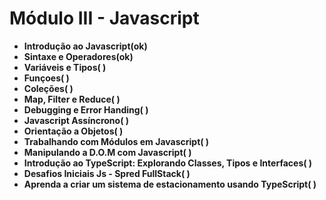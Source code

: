 # Módulo III - Javascript

- **Introdução ao Javascript(ok)**
- **Sintaxe e Operadores(ok)**
- **Variáveis e Tipos(  )**
- **Funçoes(  )**
- **Coleções(  )**
- **Map, Filter e Reduce(  )**
- **Debugging e Error Handing(  )**
- **Javascript Assíncrono(  )**
- **Orientação a Objetos(  )**
-  **Trabalhando com Módulos em Javascript(  )**
- **Manipulando a D.O.M com Javascript(  )**
- **Introdução ao TypeScript: Explorando Classes, Tipos e Interfaces(  )**
- **Desafios Iniciais Js - Spred FullStack(  )**
- **Aprenda a criar um sistema de estacionamento usando TypeScript(  )**





